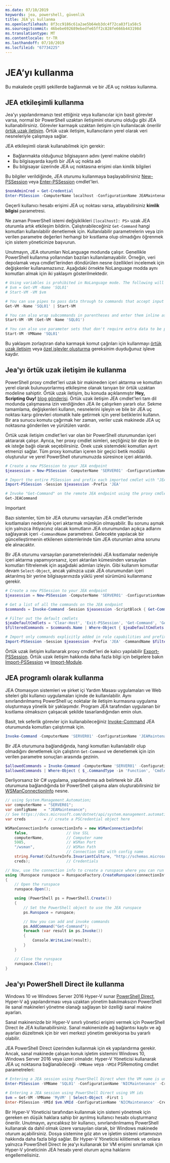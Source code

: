 ```yaml
---
ms.date: 07/10/2019
keywords: jea, powershell, güvenlik
title: JEA’yı kullanma
ms.openlocfilehash: 8f3cc9186c61a2ae5b64eb3dc4f72ca83f1a58c5
ms.sourcegitcommit: 46bebe692689ebedfe65ff2c828fe666b443198d
ms.translationtype: MT
ms.contentlocale: tr-TR
ms.lasthandoff: 07/10/2019
ms.locfileid: "67734225"
---
```

# <a name="using-jea"></a>JEA’yı kullanma

Bu makalede çeşitli şekillerde bağlanmak ve bir JEA uç noktası kullanma.

## <a name="using-jea-interactively"></a>JEA etkileşimli kullanma

Jea'yı yapılandırmanızı test ettiğiniz veya kullanıcılar için basit görevler varsa, normal bir PowerShell uzaktan iletişimini oturumu olduğu gibi JEA kullanabilirsiniz. Görevler karmaşık uzaktan iletişim için kullanılacak önerilir [örtük uzak iletişim](#using-jea-with-implicit-remoting). Örtük uzak iletişim, kullanıcıların yerel olarak veri nesneleriyle çalışmaya sağlar.

JEA etkileşimli olarak kullanabilmek için gerekir:

- Bağlanmakta olduğunuz bilgisayarın adını (yerel makine olabilir)
- Bu bilgisayarda kayıtlı bir JEA uç nokta adı
- Bu bilgisayar üzerinde JEA uç noktasına erişimi olan kimlik bilgileri

Bu bilgiler verildiğinde, JEA oturumu kullanmaya başlayabilirsiniz [New-PSSession](/powershell/module/microsoft.powershell.core/New-PSSession) veya [Enter-PSSession](/powershell/module/microsoft.powershell.core/enter-pssession) cmdlet'leri.

```powershell
$nonAdminCred = Get-Credential
Enter-PSSession -ComputerName localhost -ConfigurationName JEAMaintenance -Credential $nonAdminCred
```

Geçerli kullanıcı hesabı erişimi JEA uç noktası varsa, atlayabilirsiniz **kimlik bilgisi** parametresi.

Ne zaman PowerShell istemi değişiklikleri `[localhost]: PS>` uzak JEA oturumla artık etkileşim bildirin. Çalıştırabileceğiniz `Get-Command` hangi komutları kullanılabilir denetlemek için. Kullanılabilir parametrelerin veya izin verilen parametre değerleri herhangi bir kısıtlama olup olmadığını öğrenmek için sistem yöneticinize başvurun.

Unutmayın, JEA oturumları NoLanguage modunda çalışır. Genellikle PowerShell kullanma yollarından bazıları kullanılamayabilir. Örneğin, veri depolamak veya cmdlet'lerinden döndürülen nesne özellikleri incelemek için değişkenler kullanamazsınız. Aşağıdaki örnekte NoLanguage modda aynı komutları almak için iki yaklaşım gösterilmektedir.

```powershell
# Using variables is prohibited in NoLanguage mode. The following will not work:
# $vm = Get-VM -Name 'SQL01'
# Start-VM -VM $vm

# You can use pipes to pass data through to commands that accept input from the pipeline
Get-VM -Name 'SQL01' | Start-VM

# You can also wrap subcommands in parentheses and enter them inline as arguments
Start-VM -VM (Get-VM -Name 'SQL01')

# You can also use parameter sets that don't require extra data to be passed in
Start-VM -VMName 'SQL01'
```

Bu yaklaşım zorlaştıran daha karmaşık komut çağrıları için kullanmayı [örtük uzak iletişim](#using-jea-with-implicit-remoting) veya [özel işlevler oluşturma](role-capabilities.md#creating-custom-functions) gereksinim duyduğunuz işleve kaydır.

## <a name="using-jea-with-implicit-remoting"></a>Jea'yı örtük uzak iletişim ile kullanma

PowerShell proxy cmdlet'leri uzak bir makineden içeri aktarma ve komutları yerel olarak bulunuyorlarmış etkileşime olanak tanıyan bir örtük uzaktan modeline sahiptir. Örtük uzak iletişim, bu konuda açıklanmıştır **Hey, Scripting Guy!** [blog gönderisi](https://devblogs.microsoft.com/scripting/remoting-the-implicit-way/).
Örtük uzak iletişim JEA cmdlet'leri tam dil modunda çalışmasına izin verdiğinden JEA ile çalışırken yararlı olur. Sekme tamamlama, değişkenleri kullanın, nesnelerini işleyin ve bile bir JEA uç noktası karşı görevleri otomatik hale getirmek için yerel betiklerini kullanın. Bir ara sunucu komutu çağırmak her zaman, veriler uzak makinede JEA uç noktasına gönderilen ve yürütülen vardır.

Örtük uzak iletişim cmdlet'leri var olan bir PowerShell oturumundan içeri aktararak çalışır. Ayrıca, her proxy cmdlet isimleri, seçtiğiniz bir dize ile ön ek isteğe bağlı olarak seçebilirsiniz. Önek uzak sistemdeki komutları ayırt etmenizi sağlar. Tüm proxy komutları içeren bir geçici betik modülü oluşturulur ve yerel PowerShell oturumunuzda süresince içeri aktarıldı.

```powershell
# Create a new PSSession to your JEA endpoint
$jeasession = New-PSSession -ComputerName 'SERVER01' -ConfigurationName 'JEAMaintenance'

# Import the entire PSSession and prefix each imported cmdlet with "JEA"
Import-PSSession -Session $jeasession -Prefix 'JEA'

# Invoke "Get-Command" on the remote JEA endpoint using the proxy cmdlet
Get-JEACommand
```

> [!IMPORTANT]
> Bazı sistemler, tüm bir JEA oturumu varsayılan JEA cmdlet'lerinde kısıtlamaları nedeniyle içeri aktarmak mümkün olmayabilir. Bu sorunu aşmak için yalnızca ihtiyacınız olacak komutların JEA oturumundan açıkça adlarını sağlayarak içeri `-CommandName` parametresi. Gelecekte yapılacak bir güncelleştirmenin etkilenen sistemlerinde tüm JEA oturumları alma sorunu ele alınacaktır.

Bir JEA oturumu varsayılan parametrelerindeki JEA kısıtlamalar nedeniyle içeri aktarma yapamıyorsanız, içeri aktarılan kümesinden varsayılan komutları filtrelemek için aşağıdaki adımları izleyin. Gibi kullanım komutlar devam `Select-Object`, ancak yalnızca uzak JEA oturumundan içeri aktarılmış bir yerine bilgisayarınızda yüklü yerel sürümünü kullanmanız gerekir.

```powershell
# Create a new PSSession to your JEA endpoint
$jeasession = New-PSSession -ComputerName 'SERVER01' -ConfigurationName 'JEAMaintenance'

# Get a list of all the commands on the JEA endpoint
$commands = Invoke-Command -Session $jeasession -ScriptBlock { Get-Command }

# Filter out the default cmdlets
$jeaDefaultCmdlets = 'Clear-Host', 'Exit-PSSession', 'Get-Command', 'Get-FormatData', 'Get-Help', 'Measure-Object', 'Out-Default', 'Select-Object'
$filteredCommands = $commands.Name | Where-Object { $jeaDefaultCmdlets -notcontains $_ }

# Import only commands explicitly added in role capabilities and prefix each imported cmdlet with "JEA"
Import-PSSession -Session $jeasession -Prefix 'JEA' -CommandName $filteredCommands
```

Örtük uzak iletişim kullanarak proxy cmdlet'leri de kalıcı yapılabilir [Export-PSSession](/powershell/microsoft.powershell.utility/Export-PSSession).
Örtük uzak iletişim hakkında daha fazla bilgi için belgelere bakın [Import-PSSession](/powershell/microsoft.powershell.utility/import-pssession) ve [Import-Module](/powershell/microsoft.powershell.core/import-module).

## <a name="using-jea-programmatically"></a>JEA programlı olarak kullanma

JEA Otomasyon sistemleri ve şirket içi Yardım Masası uygulamaları ve Web siteleri gibi kullanıcı uygulamaları içinde de kullanılabilir. Aynı sınırlandırılmamış PowerShell uç noktalar ile iletişim kurmasına uygulama oluşturmaya yönelik bir yaklaşımdır. Program JEA tarafından uygulanan bir kısıtlama olmaksızın çalışacak şekilde tasarlandığından emin olun.

Basit, tek seferlik görevler için kullanabileceğiniz [Invoke-Command](/powershell/module/microsoft.powershell.core/invoke-command) JEA oturumunda komutları çalıştırmak için.

```powershell
Invoke-Command -ComputerName 'SERVER01' -ConfigurationName 'JEAMaintenance' -ScriptBlock { Get-Process; Get-Service }
```

Bir JEA oturumuna bağlandığında, hangi komutları kullanılabilir olup olmadığını denetlemek için çalıştırın `Get-Command` ve denetlemek için izin verilen parametre sonuçları arasında gezinin.

```powershell
$allowedCommands = Invoke-Command -ComputerName 'SERVER01' -ConfigurationName 'JEAMaintenance' -ScriptBlock { Get-Command }
$allowedCommands | Where-Object { $_.CommandType -in 'Function', 'Cmdlet' } | Format-Table Name, Parameters
```

Derliyorsanız bir C# uygulama, yapılandırma adı belirterek bir JEA oturumuna bağlandığında bir PowerShell çalışma alanı oluşturabilirsiniz bir [WSManConnectionInfo](/dotnet/api/system.management.automation.runspaces.wsmanconnectioninfo) nesne.

```csharp
// using System.Management.Automation;
var computerName = "SERVER01";
var configName   = "JEAMaintenance";
// See https://docs.microsoft.com/dotnet/api/system.management.automation.pscredential
var creds        = // create a PSCredential object here

WSManConnectionInfo connectionInfo = new WSManConnectionInfo(
    false,                 // Use SSL
    computerName,          // Computer name
    5985,                  // WSMan Port
    "/wsman",              // WSMan Path
                           // Connection URI with config name
    string.Format(CultureInfo.InvariantCulture, "http://schemas.microsoft.com/powershell/{0}", configName),
    creds);                // Credentials

// Now, use the connection info to create a runspace where you can run the commands
using (Runspace runspace = RunspaceFactory.CreateRunspace(connectionInfo))
{
    // Open the runspace
    runspace.Open();

    using (PowerShell ps = PowerShell.Create())
    {
        // Set the PowerShell object to use the JEA runspace
        ps.Runspace = runspace;

        // Now you can add and invoke commands
        ps.AddCommand("Get-Command");
        foreach (var result in ps.Invoke())
        {
            Console.WriteLine(result);
        }
    }

    // Close the runspace
    runspace.Close();
}
```

## <a name="using-jea-with-powershell-direct"></a>Jea'yı PowerShell Direct ile kullanma

Windows 10 ve Windows Server 2016 Hyper-V sunar [PowerShell Direct](/virtualization/hyper-v-on-windows/user-guide/powershell-direct), Hyper-V ağ yapılandırması veya uzaktan yönetim bakılmaksızın PowerShell ile sanal makineleri yönetme olanağı sağlayan bir özelliği sanal makine ayarları.

Sanal makinenizde bir Hyper-V sınırlı yönetici erişimi vermek için PowerShell Direct ile JEA kullanabilirsiniz.
Sanal makinenizde ağ bağlantısı kaybı ve ağ ayarları düzeltmek için bir veri merkezi yönetim gerekiyorsa bu yararlı olabilir.

JEA PowerShell Direct üzerinden kullanmak için ek yapılandırma gerekir. Ancak, sanal makinede çalışan konuk işletim sistemini Windows 10, Windows Server 2016 veya üzeri olmalıdır. Hyper-V Yöneticisi kullanarak JEA uç noktasına bağlanabileceği `-VMName` veya `-VMId` PSRemoting cmdlet parametreleri:

```powershell
# Entering a JEA session using PowerShell Direct when the VM name is unique
Enter-PSSession -VMName 'SQL01' -ConfigurationName 'NICMaintenance' -Credential 'localhost\JEAformyHoster'

# Entering a JEA session using PowerShell Direct using VM ids
$vm = Get-VM -VMName 'MyVM' | Select-Object -First 1
Enter-PSSession -VMId $vm.VMId -ConfigurationName 'NICMaintenance' -Credential 'localhost\JEAformyHoster'
```

Bir Hyper-V Yöneticisi tarafından kullanmak için sistemi yönetmek için gereken en düşük haklara sahip bir ayrılmış kullanıcı hesabı oluşturmanız önerilir. Unutmayın, ayrıcalıksız bir kullanıcı, sınırlandırılmamış PowerShell kullanarak da dahil olmak üzere varsayılan olarak, bir Windows makinede oturum açabilirsiniz. Dosya sistemine göz atın ve işletim sistemi ortamınızın hakkında daha fazla bilgi sağlar. Bir Hyper-V Yöneticisi kilitlemek ve onlara yalnızca PowerShell Direct ile jea'yı kullanarak bir VM erişimi sınırlamak için Hyper-V yöneticinin JEA hesabı yerel oturum açma haklarını engellemelisiniz.
